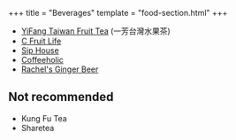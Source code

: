 +++
title = "Beverages"
template = "food-section.html"
+++

- [YiFang Taiwan Fruit Tea](https://www.yifangteapnw.com/) (一芳台灣水果茶)
- [C Fruit Life](https://www.yelp.com/biz/c-fruit-life-seattle)
- [Sip House](https://www.siphousewa.com/)
- [Coffeeholic](https://coffeeholichouse.com/)
- [Rachel's Ginger Beer](https://rachelsgingerbeer.com/)

## Not recommended
- Kung Fu Tea
- Sharetea